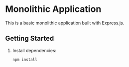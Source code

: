 # Monolithic Application

This is a basic monolithic application built with Express.js.

## Getting Started

1. Install dependencies:
   ```bash
   npm install
